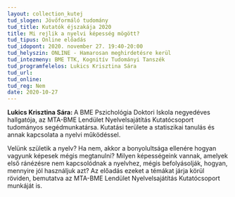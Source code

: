 ```yaml
---
layout: collection_kutej
tud_slogen: Jövőformáló tudomány
tud_title: Kutatók éjszakája 2020
title: Mi rejlik a nyelvi képesség mögött?
tud_tipus: Online előadás
tud_idopont: 2020. november 27. 19:40-20:00
tud_helyszin: ONLINE - Hamarosan meghirdetésre kerül
tud_intezmeny: BME TTK, Kognitív Tudományi Tanszék 
tud_programfelelos: Lukics Krisztina Sára
tud_url:
tud_online:
tud_reg: Nem
date: 2020-10-27
---
```

<b>Lukics Krisztina Sára: </b>A BME Pszichológia Doktori Iskola negyedéves hallgatója, az MTA-BME Lendület Nyelvelsajátítás Kutatócsoport tudományos segédmunkatársa. Kutatási területe a statiszikai tanulás és annak kapcsolata a nyelvi működéssel.

Velünk születik a nyelv? Ha nem, akkor a bonyolultsága ellenére hogyan vagyunk képesek mégis megtanulni? Milyen képességeink vannak, amelyek első ránézésre nem kapcsolódnak a nyelvhez, mégis befolyásolják, hogyan, mennyire jól használjuk azt? Az előadás ezeket a témákat járja körül röviden, bemutatva az MTA-BME Lendület Nyelvelsajátítás Kutatócsoport munkáját is.




